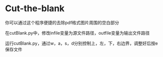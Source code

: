 # Cut-the-blank
你可以通过这个程序便捷的去除pdf格式图片周围的空白部分

在cutBlank.py中，修改infile变量为源文件路径，outfile变量为输出文件路径

运行cutBlank.py，通过w，a，s，d分别控制上，左，下，右边界，调整好后按e保存文件
